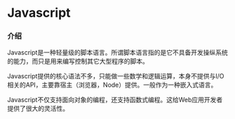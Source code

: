 # Javascript

### 介绍

Javascript是一种轻量级的脚本语言。所谓脚本语言指的是它不具备开发操纵系统的能力，而只是用来编写控制其它大型程序的脚本。

Javascript提供的核心语法不多，只能做一些数学和逻辑运算，本身不提供与I/O相关的API，主要靠宿主（浏览器，Node）提供。一般作为一种嵌入式语言。

Javascript不仅支持面向对象的编程，还支持函数式编程。这给Web应用开发者提供了很大的灵活性。